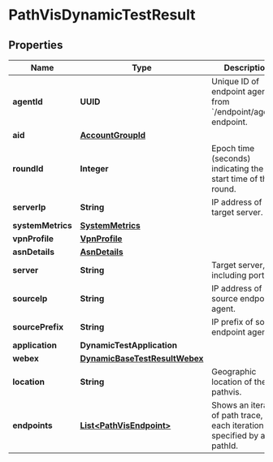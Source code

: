 

# PathVisDynamicTestResult


## Properties

| Name | Type | Description | Notes |
|------------ | ------------- | ------------- | -------------|
|**agentId** | **UUID** | Unique ID of endpoint agent, from &#x60;/endpoint/agents&#x60; endpoint. |  [optional] [readonly] |
|**aid** | [**AccountGroupId**](AccountGroupId.md) |  |  [optional] |
|**roundId** | **Integer** | Epoch time (seconds) indicating the start time of the round. |  [optional] [readonly] |
|**serverIp** | **String** | IP address of target server. |  [optional] [readonly] |
|**systemMetrics** | [**SystemMetrics**](SystemMetrics.md) |  |  [optional] |
|**vpnProfile** | [**VpnProfile**](VpnProfile.md) |  |  [optional] |
|**asnDetails** | [**AsnDetails**](AsnDetails.md) |  |  [optional] |
|**server** | **String** | Target server, including port. |  [optional] [readonly] |
|**sourceIp** | **String** | IP address of source endpoint agent. |  [optional] [readonly] |
|**sourcePrefix** | **String** | IP prefix of source endpoint agent. |  [optional] [readonly] |
|**application** | **DynamicTestApplication** |  |  [optional] |
|**webex** | [**DynamicBaseTestResultWebex**](DynamicBaseTestResultWebex.md) |  |  [optional] |
|**location** | **String** | Geographic location of the pathvis. |  [optional] [readonly] |
|**endpoints** | [**List&lt;PathVisEndpoint&gt;**](PathVisEndpoint.md) | Shows an iteration of path trace, with each iteration specified by a pathId. |  [optional] |



